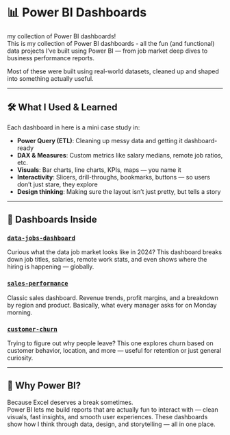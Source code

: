 # 📊 Power BI Dashboards

my collection of Power BI dashboards!  
This is my collection of Power BI dashboards - all the fun (and functional) data projects I’ve built using Power BI — from job market deep dives to business performance reports.

Most of these were built using real-world datasets, cleaned up and shaped into something actually useful.  

---

## 🛠️ What I Used & Learned

Each dashboard in here is a mini case study in:

- **Power Query (ETL)**: Cleaning up messy data and getting it dashboard-ready
- **DAX & Measures**: Custom metrics like salary medians, remote job ratios, etc.
- **Visuals**: Bar charts, line charts, KPIs, maps — you name it
- **Interactivity**: Slicers, drill-throughs, bookmarks, buttons — so users don’t just stare, they explore
- **Design thinking**: Making sure the layout isn’t just pretty, but tells a story

---

## 📂 Dashboards Inside

### [`data-jobs-dashboard`](./data-jobs-dashboard)
Curious what the data job market looks like in 2024? This dashboard breaks down job titles, salaries, remote work stats, and even shows where the hiring is happening — globally.

### [`sales-performance`](./sales-performance)
Classic sales dashboard. Revenue trends, profit margins, and a breakdown by region and product. Basically, what every manager asks for on Monday morning.

### [`customer-churn`](./customer-churn)
Trying to figure out why people leave? This one explores churn based on customer behavior, location, and more — useful for retention or just general curiosity.

---

## 🤔 Why Power BI?

Because Excel deserves a break sometimes.  
Power BI lets me build reports that are actually fun to interact with — clean visuals, fast insights, and smooth user experiences. These dashboards show how I think through data, design, and storytelling — all in one place.
